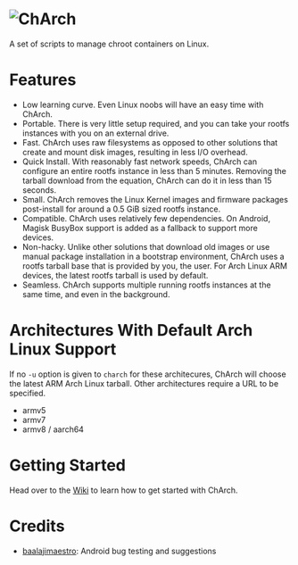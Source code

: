 # ![ChArch](https://imgur.com/download/Spf3agt)

A set of scripts to manage chroot containers on Linux.

# Features
- Low learning curve. Even Linux noobs will have an easy time with ChArch.
- Portable. There is very little setup required, and you can take your rootfs instances with you on an external drive.
- Fast. ChArch uses raw filesystems as opposed to other solutions that create and mount disk images, resulting in less I/O overhead.
- Quick Install. With reasonably fast network speeds, ChArch can configure an entire rootfs instance in less than 5 minutes. Removing the tarball download from the equation, ChArch can do it in less than 15 seconds.
- Small. ChArch removes the Linux Kernel images and firmware packages post-install for around a 0.5 GiB sized rootfs instance.
- Compatible. ChArch uses relatively few dependencies. On Android, Magisk BusyBox support is added as a fallback to support more devices.
- Non-hacky. Unlike other solutions that download old images or use manual package installation in a bootstrap environment, ChArch uses a rootfs tarball base that is provided by you, the user. For Arch Linux ARM devices, the latest rootfs tarball is used by default.
- Seamless. ChArch supports multiple running rootfs instances at the same time, and even in the background.

# Architectures With Default Arch Linux Support
If no `-u` option is given to `charch` for these architecures, ChArch will choose the latest ARM Arch Linux tarball. Other architectures require a URL to be specified.

- armv5
- armv7
- armv8 / aarch64

# Getting Started
Head over to the [Wiki](https://github.com/tytydraco/ChArch/wiki) to learn how to get started with ChArch.

# Credits
- [baalajimaestro](https://github.com/baalajimaestro): Android bug testing and suggestions
